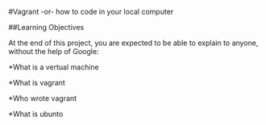#Vagrant -or- how to code in your local computer

##Learning Objectives

At the end of this project, you are expected to be able to explain to anyone, without the help of Google:

*What is a vertual machine

*What is vagrant

*Who wrote vagrant

*What is ubunto
